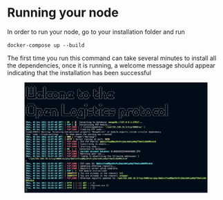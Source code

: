 # Running your node

In order to run your node, go to your installation folder and run

```
docker-compose up --build
```

The first time you run this command can take several minutes to install all the dependencies, once it is running, a welcome message should appear indicating that the installation has been successful

<figure><img src=".gitbook/assets/image (2).png" alt=""><figcaption></figcaption></figure>

